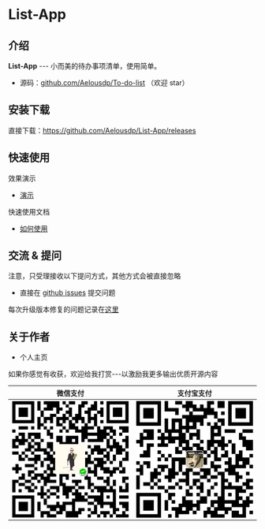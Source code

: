 # List-App

## 介绍

**List-App** --- 小而美的待办事项清单，使用简单。

- 源码：[github.com/Aelousdp/To-do-list](https://github.com/Aelousdp/To-do-list) （欢迎 star）

## 安装下载

直接下载：https://github.com/Aelousdp/List-App/releases

## 快速使用

效果演示
- [演示](https://aelousdp.github.io/List-App/)

快速使用文档
- [如何使用](./doc/use/README.md)

## 交流 & 提问

注意，只受理接收以下提问方式，其他方式会被直接忽略
- 直接在 [github issues](https://github.com/Aelousdp/List-App/issues) 提交问题

每次升级版本修复的问题记录在[这里](./ISSUE.md)

## 关于作者

- 个人主页

如果你感觉有收获，欢迎给我打赏---以激励我更多输出优质开源内容

| 微信支付| 支付宝支付|
|---|---|
|<img src="img/WeChat.png" width="250" align=center>|<img src="img/Alipay.png" width="250" align=center>|

